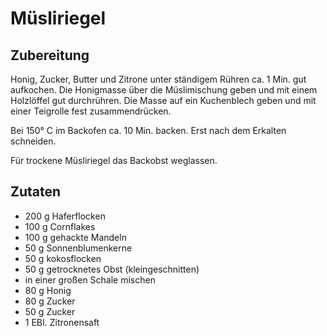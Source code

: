 # Müsliriegel

## Zubereitung

Honig, Zucker, Butter und Zitrone unter ständigem Rühren ca. 1 Min. gut aufkochen. Die Honigmasse über die Müslimischung geben und mit einem Holzlöffel gut durchrühren. Die Masse auf ein Kuchenblech geben und mit einer Teigrolle fest zusammendrücken.

Bei 150° C im Backofen ca. 10 Min. backen. Erst nach dem Erkalten schneiden.

Für trockene Müsliriegel das Backobst weglassen.

## Zutaten

- 200 g Haferflocken
- 100 g Cornflakes
- 100 g gehackte Mandeln
- 50 g Sonnenblumenkerne
- 50 g kokosflocken
- 50 g getrocknetes Obst (kleingeschnitten)
- in einer großen Schale mischen
- 80 g Honig
- 80 g Zucker
- 50 g Zucker
- 1 EBI. Zitronensaft
